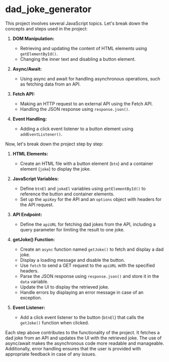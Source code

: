 # dad_joke_generator
This project involves several JavaScript topics. Let's break down the concepts and steps used in the project:

1. **DOM Manipulation:**
   - Retrieving and updating the content of HTML elements using `getElementById()`.
   - Changing the inner text and disabling a button element.

2. **Async/Await:**
   - Using async and await for handling asynchronous operations, such as fetching data from an API.

3. **Fetch API:**
   - Making an HTTP request to an external API using the Fetch API.
   - Handling the JSON response using `response.json()`.

4. **Event Handling:**
   - Adding a click event listener to a button element using `addEventListener()`.

Now, let's break down the project step by step:

1. **HTML Elements:**
   - Create an HTML file with a button element (`btn`) and a container element (`joke`) to display the joke.

2. **JavaScript Variables:**
   - Define `btnEl` and `jokeEl` variables using `getElementById()` to reference the button and container elements.
   - Set up the `apiKey` for the API and an `options` object with headers for the API request.

3. **API Endpoint:**
   - Define the `apiURL` for fetching dad jokes from the API, including a query parameter for limiting the result to one joke.

4. **getJoke() Function:**
   - Create an `async` function named `getJoke()` to fetch and display a dad joke.
   - Display a loading message and disable the button.
   - Use `fetch` to send a GET request to the `apiURL` with the specified headers.
   - Parse the JSON response using `response.json()` and store it in the `data` variable.
   - Update the UI to display the retrieved joke.
   - Handle errors by displaying an error message in case of an exception.

5. **Event Listener:**
   - Add a click event listener to the button (`btnEl`) that calls the `getJoke()` function when clicked.

Each step above contributes to the functionality of the project. It fetches a dad joke from an API and updates the UI with the retrieved joke. The use of async/await makes the asynchronous code more readable and manageable. Additionally, error handling ensures that the user is provided with appropriate feedback in case of any issues.
